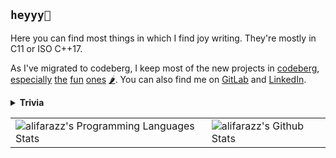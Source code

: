 ## `heyyy👋`

Here you can find most things in which I find joy writing. They're mostly in C11 or ISO C++17.

As I've migrated to codeberg, I keep most of the new projects in [codeberg](https://codeberg.org/alifara), [especially](https://codeberg.org/alifara/ta_stuff) [the](https://codeberg.org/alifara/ai-search) [fun](https://codeberg.org/alifara/Misra-Gries-coloring) [ones](https://codeberg.org/alifara/3-addr-generator) [🌶️](https://codeberg.org/alifara/advent-of-code).
You can also find me on [GitLab](https://gitlab.com/alifarazz) and [LinkedIn](https://ir.linkedin.com/in/alifarazdaghi).

<details>
<summary>
 <b>Trivia</b>
</summary>
 
  * vim or emacs? Either `emacs -nw` or `nvim`
  * tab or spaces? [whatever](https://editorconfig.org/)
  * C or C++? yes
  * python? oh yes!
  * OS? GNU/Linux + BSD stuff
  * Best CS books? [SICP](https://sarabander.github.io/sicp/html/index.xhtml), [CLRS 3rd](https://www.worldcat.org/title/introduction-to-algorithms/oclc/488385251), [Creative](https://www.worldcat.org/title/introduction-to-algorithms-a-creative-approach/oclc/294948010), [Alefba (by Morteza MohammadAbadi)](http://opac.nlai.ir/opac-prod/bibliographic/1274845)
  
</details>

<table style="width:100%">
  <tr>
    <td>
      <img alt="alifarazz's Programming Languages Stats" src="https://github-readme-stats.vercel.app/api/top-langs/?username=alifarazz&layout=compact&hide_border=true"/>
    </td>
    <td>
      <img alt="alifarazz's Github Stats" src="https://github-readme-stats.vercel.app/api?username=alifarazz&show_icons=true&include_all_commits=true&hide_border=true"/>
    </td>
  </tr>
</table>
